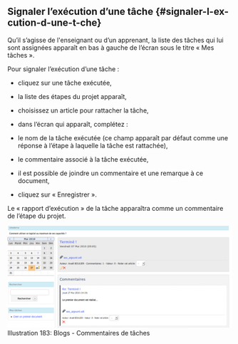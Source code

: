 ## Signaler l’exécution d’une tâche {#signaler-l-ex-cution-d-une-t-che}

Qu’il s’agisse de l&#039;enseignant ou d’un apprenant, la liste des tâches qui lui sont assignées apparaît en bas à gauche de l’écran sous le titre « Mes tâches ».

Pour signaler l’exécution d’une tâche :

*   cliquez sur une tâche exécutée,

*   la liste des étapes du projet apparaît,

*   choisissez un article pour rattacher la tâche,

*   dans l’écran qui apparaît, complétez :

*   le nom de la tâche exécutée (ce champ apparaît par défaut comme une réponse à l’étape à laquelle la tâche est rattachée),

*   le commentaire associé à la tâche exécutée,

*   il est possible de joindre un commentaire et une remarque à ce document,

*   cliquez sur « Enregistrer ».

Le « rapport d’exécution » de la tâche apparaîtra comme un commentaire de l’étape du projet.

![](../assets/images174.png)Illustration 183: Blogs - Commentaires de tâches